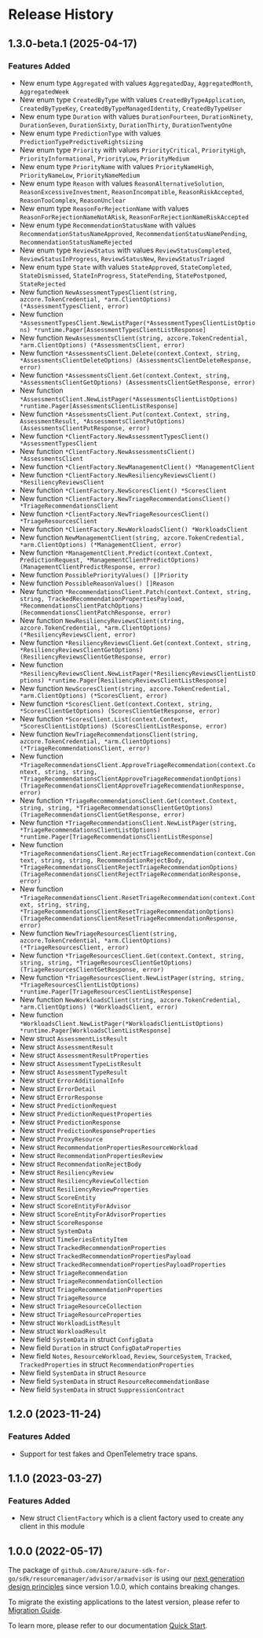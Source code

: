 # Release History

## 1.3.0-beta.1 (2025-04-17)
### Features Added

- New enum type `Aggregated` with values `AggregatedDay`, `AggregatedMonth`, `AggregatedWeek`
- New enum type `CreatedByType` with values `CreatedByTypeApplication`, `CreatedByTypeKey`, `CreatedByTypeManagedIdentity`, `CreatedByTypeUser`
- New enum type `Duration` with values `DurationFourteen`, `DurationNinety`, `DurationSeven`, `DurationSixty`, `DurationThirty`, `DurationTwentyOne`
- New enum type `PredictionType` with values `PredictionTypePredictiveRightsizing`
- New enum type `Priority` with values `PriorityCritical`, `PriorityHigh`, `PriorityInformational`, `PriorityLow`, `PriorityMedium`
- New enum type `PriorityName` with values `PriorityNameHigh`, `PriorityNameLow`, `PriorityNameMedium`
- New enum type `Reason` with values `ReasonAlternativeSolution`, `ReasonExcessiveInvestment`, `ReasonIncompatible`, `ReasonRiskAccepted`, `ReasonTooComplex`, `ReasonUnclear`
- New enum type `ReasonForRejectionName` with values `ReasonForRejectionNameNotARisk`, `ReasonForRejectionNameRiskAccepted`
- New enum type `RecommendationStatusName` with values `RecommendationStatusNameApproved`, `RecommendationStatusNamePending`, `RecommendationStatusNameRejected`
- New enum type `ReviewStatus` with values `ReviewStatusCompleted`, `ReviewStatusInProgress`, `ReviewStatusNew`, `ReviewStatusTriaged`
- New enum type `State` with values `StateApproved`, `StateCompleted`, `StateDismissed`, `StateInProgress`, `StatePending`, `StatePostponed`, `StateRejected`
- New function `NewAssessmentTypesClient(string, azcore.TokenCredential, *arm.ClientOptions) (*AssessmentTypesClient, error)`
- New function `*AssessmentTypesClient.NewListPager(*AssessmentTypesClientListOptions) *runtime.Pager[AssessmentTypesClientListResponse]`
- New function `NewAssessmentsClient(string, azcore.TokenCredential, *arm.ClientOptions) (*AssessmentsClient, error)`
- New function `*AssessmentsClient.Delete(context.Context, string, *AssessmentsClientDeleteOptions) (AssessmentsClientDeleteResponse, error)`
- New function `*AssessmentsClient.Get(context.Context, string, *AssessmentsClientGetOptions) (AssessmentsClientGetResponse, error)`
- New function `*AssessmentsClient.NewListPager(*AssessmentsClientListOptions) *runtime.Pager[AssessmentsClientListResponse]`
- New function `*AssessmentsClient.Put(context.Context, string, AssessmentResult, *AssessmentsClientPutOptions) (AssessmentsClientPutResponse, error)`
- New function `*ClientFactory.NewAssessmentTypesClient() *AssessmentTypesClient`
- New function `*ClientFactory.NewAssessmentsClient() *AssessmentsClient`
- New function `*ClientFactory.NewManagementClient() *ManagementClient`
- New function `*ClientFactory.NewResiliencyReviewsClient() *ResiliencyReviewsClient`
- New function `*ClientFactory.NewScoresClient() *ScoresClient`
- New function `*ClientFactory.NewTriageRecommendationsClient() *TriageRecommendationsClient`
- New function `*ClientFactory.NewTriageResourcesClient() *TriageResourcesClient`
- New function `*ClientFactory.NewWorkloadsClient() *WorkloadsClient`
- New function `NewManagementClient(string, azcore.TokenCredential, *arm.ClientOptions) (*ManagementClient, error)`
- New function `*ManagementClient.Predict(context.Context, PredictionRequest, *ManagementClientPredictOptions) (ManagementClientPredictResponse, error)`
- New function `PossiblePriorityValues() []Priority`
- New function `PossibleReasonValues() []Reason`
- New function `*RecommendationsClient.Patch(context.Context, string, string, TrackedRecommendationPropertiesPayload, *RecommendationsClientPatchOptions) (RecommendationsClientPatchResponse, error)`
- New function `NewResiliencyReviewsClient(string, azcore.TokenCredential, *arm.ClientOptions) (*ResiliencyReviewsClient, error)`
- New function `*ResiliencyReviewsClient.Get(context.Context, string, *ResiliencyReviewsClientGetOptions) (ResiliencyReviewsClientGetResponse, error)`
- New function `*ResiliencyReviewsClient.NewListPager(*ResiliencyReviewsClientListOptions) *runtime.Pager[ResiliencyReviewsClientListResponse]`
- New function `NewScoresClient(string, azcore.TokenCredential, *arm.ClientOptions) (*ScoresClient, error)`
- New function `*ScoresClient.Get(context.Context, string, *ScoresClientGetOptions) (ScoresClientGetResponse, error)`
- New function `*ScoresClient.List(context.Context, *ScoresClientListOptions) (ScoresClientListResponse, error)`
- New function `NewTriageRecommendationsClient(string, azcore.TokenCredential, *arm.ClientOptions) (*TriageRecommendationsClient, error)`
- New function `*TriageRecommendationsClient.ApproveTriageRecommendation(context.Context, string, string, *TriageRecommendationsClientApproveTriageRecommendationOptions) (TriageRecommendationsClientApproveTriageRecommendationResponse, error)`
- New function `*TriageRecommendationsClient.Get(context.Context, string, string, *TriageRecommendationsClientGetOptions) (TriageRecommendationsClientGetResponse, error)`
- New function `*TriageRecommendationsClient.NewListPager(string, *TriageRecommendationsClientListOptions) *runtime.Pager[TriageRecommendationsClientListResponse]`
- New function `*TriageRecommendationsClient.RejectTriageRecommendation(context.Context, string, string, RecommendationRejectBody, *TriageRecommendationsClientRejectTriageRecommendationOptions) (TriageRecommendationsClientRejectTriageRecommendationResponse, error)`
- New function `*TriageRecommendationsClient.ResetTriageRecommendation(context.Context, string, string, *TriageRecommendationsClientResetTriageRecommendationOptions) (TriageRecommendationsClientResetTriageRecommendationResponse, error)`
- New function `NewTriageResourcesClient(string, azcore.TokenCredential, *arm.ClientOptions) (*TriageResourcesClient, error)`
- New function `*TriageResourcesClient.Get(context.Context, string, string, string, *TriageResourcesClientGetOptions) (TriageResourcesClientGetResponse, error)`
- New function `*TriageResourcesClient.NewListPager(string, string, *TriageResourcesClientListOptions) *runtime.Pager[TriageResourcesClientListResponse]`
- New function `NewWorkloadsClient(string, azcore.TokenCredential, *arm.ClientOptions) (*WorkloadsClient, error)`
- New function `*WorkloadsClient.NewListPager(*WorkloadsClientListOptions) *runtime.Pager[WorkloadsClientListResponse]`
- New struct `AssessmentListResult`
- New struct `AssessmentResult`
- New struct `AssessmentResultProperties`
- New struct `AssessmentTypeListResult`
- New struct `AssessmentTypeResult`
- New struct `ErrorAdditionalInfo`
- New struct `ErrorDetail`
- New struct `ErrorResponse`
- New struct `PredictionRequest`
- New struct `PredictionRequestProperties`
- New struct `PredictionResponse`
- New struct `PredictionResponseProperties`
- New struct `ProxyResource`
- New struct `RecommendationPropertiesResourceWorkload`
- New struct `RecommendationPropertiesReview`
- New struct `RecommendationRejectBody`
- New struct `ResiliencyReview`
- New struct `ResiliencyReviewCollection`
- New struct `ResiliencyReviewProperties`
- New struct `ScoreEntity`
- New struct `ScoreEntityForAdvisor`
- New struct `ScoreEntityForAdvisorProperties`
- New struct `ScoreResponse`
- New struct `SystemData`
- New struct `TimeSeriesEntityItem`
- New struct `TrackedRecommendationProperties`
- New struct `TrackedRecommendationPropertiesPayload`
- New struct `TrackedRecommendationPropertiesPayloadProperties`
- New struct `TriageRecommendation`
- New struct `TriageRecommendationCollection`
- New struct `TriageRecommendationProperties`
- New struct `TriageResource`
- New struct `TriageResourceCollection`
- New struct `TriageResourceProperties`
- New struct `WorkloadListResult`
- New struct `WorkloadResult`
- New field `SystemData` in struct `ConfigData`
- New field `Duration` in struct `ConfigDataProperties`
- New field `Notes`, `ResourceWorkload`, `Review`, `SourceSystem`, `Tracked`, `TrackedProperties` in struct `RecommendationProperties`
- New field `SystemData` in struct `Resource`
- New field `SystemData` in struct `ResourceRecommendationBase`
- New field `SystemData` in struct `SuppressionContract`


## 1.2.0 (2023-11-24)
### Features Added

- Support for test fakes and OpenTelemetry trace spans.


## 1.1.0 (2023-03-27)
### Features Added

- New struct `ClientFactory` which is a client factory used to create any client in this module


## 1.0.0 (2022-05-17)

The package of `github.com/Azure/azure-sdk-for-go/sdk/resourcemanager/advisor/armadvisor` is using our [next generation design principles](https://azure.github.io/azure-sdk/general_introduction.html) since version 1.0.0, which contains breaking changes.

To migrate the existing applications to the latest version, please refer to [Migration Guide](https://aka.ms/azsdk/go/mgmt/migration).

To learn more, please refer to our documentation [Quick Start](https://aka.ms/azsdk/go/mgmt).